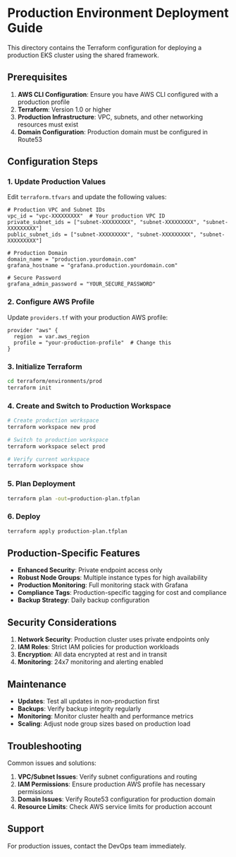 # Production Environment Deployment Guide

This directory contains the Terraform configuration for deploying a production EKS cluster using the shared framework.

## Prerequisites

1. **AWS CLI Configuration**: Ensure you have AWS CLI configured with a production profile
2. **Terraform**: Version 1.0 or higher
3. **Production Infrastructure**: VPC, subnets, and other networking resources must exist
4. **Domain Configuration**: Production domain must be configured in Route53

## Configuration Steps

### 1. Update Production Values

Edit `terraform.tfvars` and update the following values:

```hcl
# Production VPC and Subnet IDs
vpc_id = "vpc-XXXXXXXXX"  # Your production VPC ID
private_subnet_ids = ["subnet-XXXXXXXXX", "subnet-XXXXXXXXX", "subnet-XXXXXXXXX"]
public_subnet_ids = ["subnet-XXXXXXXXX", "subnet-XXXXXXXXX", "subnet-XXXXXXXXX"]

# Production Domain
domain_name = "production.yourdomain.com"
grafana_hostname = "grafana.production.yourdomain.com"

# Secure Password
grafana_admin_password = "YOUR_SECURE_PASSWORD"
```

### 2. Configure AWS Profile

Update `providers.tf` with your production AWS profile:

```hcl
provider "aws" {
  region  = var.aws_region
  profile = "your-production-profile"  # Change this
}
```

### 3. Initialize Terraform

```bash
cd terraform/environments/prod
terraform init
```

### 4. Create and Switch to Production Workspace

```bash
# Create production workspace
terraform workspace new prod

# Switch to production workspace
terraform workspace select prod

# Verify current workspace
terraform workspace show
```

### 5. Plan Deployment

```bash
terraform plan -out=production-plan.tfplan
```

### 6. Deploy

```bash
terraform apply production-plan.tfplan
```

## Production-Specific Features

- **Enhanced Security**: Private endpoint access only
- **Robust Node Groups**: Multiple instance types for high availability
- **Production Monitoring**: Full monitoring stack with Grafana
- **Compliance Tags**: Production-specific tagging for cost and compliance
- **Backup Strategy**: Daily backup configuration

## Security Considerations

1. **Network Security**: Production cluster uses private endpoints only
2. **IAM Roles**: Strict IAM policies for production workloads
3. **Encryption**: All data encrypted at rest and in transit
4. **Monitoring**: 24x7 monitoring and alerting enabled

## Maintenance

- **Updates**: Test all updates in non-production first
- **Backups**: Verify backup integrity regularly
- **Monitoring**: Monitor cluster health and performance metrics
- **Scaling**: Adjust node group sizes based on production load

## Troubleshooting

Common issues and solutions:

1. **VPC/Subnet Issues**: Verify subnet configurations and routing
2. **IAM Permissions**: Ensure production AWS profile has necessary permissions
3. **Domain Issues**: Verify Route53 configuration for production domain
4. **Resource Limits**: Check AWS service limits for production account

## Support

For production issues, contact the DevOps team immediately.
